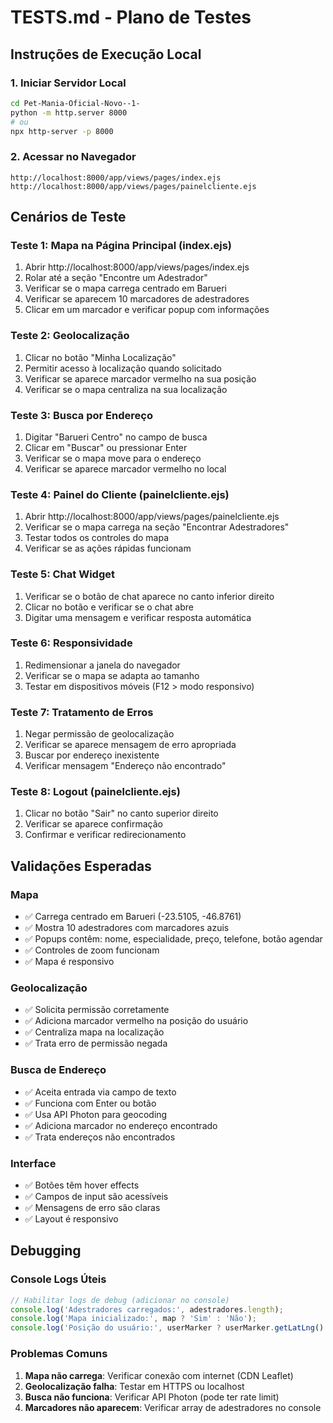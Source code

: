 # TESTS.md - Plano de Testes

## Instruções de Execução Local

### 1. Iniciar Servidor Local
```bash
cd Pet-Mania-Oficial-Novo--1-
python -m http.server 8000
# ou
npx http-server -p 8000
```

### 2. Acessar no Navegador
```
http://localhost:8000/app/views/pages/index.ejs
http://localhost:8000/app/views/pages/painelcliente.ejs
```

## Cenários de Teste

### Teste 1: Mapa na Página Principal (index.ejs)
1. Abrir http://localhost:8000/app/views/pages/index.ejs
2. Rolar até a seção "Encontre um Adestrador"
3. Verificar se o mapa carrega centrado em Barueri
4. Verificar se aparecem 10 marcadores de adestradores
5. Clicar em um marcador e verificar popup com informações

### Teste 2: Geolocalização
1. Clicar no botão "Minha Localização"
2. Permitir acesso à localização quando solicitado
3. Verificar se aparece marcador vermelho na sua posição
4. Verificar se o mapa centraliza na sua localização

### Teste 3: Busca por Endereço
1. Digitar "Barueri Centro" no campo de busca
2. Clicar em "Buscar" ou pressionar Enter
3. Verificar se o mapa move para o endereço
4. Verificar se aparece marcador vermelho no local

### Teste 4: Painel do Cliente (painelcliente.ejs)
1. Abrir http://localhost:8000/app/views/pages/painelcliente.ejs
2. Verificar se o mapa carrega na seção "Encontrar Adestradores"
3. Testar todos os controles do mapa
4. Verificar se as ações rápidas funcionam

### Teste 5: Chat Widget
1. Verificar se o botão de chat aparece no canto inferior direito
2. Clicar no botão e verificar se o chat abre
3. Digitar uma mensagem e verificar resposta automática

### Teste 6: Responsividade
1. Redimensionar a janela do navegador
2. Verificar se o mapa se adapta ao tamanho
3. Testar em dispositivos móveis (F12 > modo responsivo)

### Teste 7: Tratamento de Erros
1. Negar permissão de geolocalização
2. Verificar se aparece mensagem de erro apropriada
3. Buscar por endereço inexistente
4. Verificar mensagem "Endereço não encontrado"

### Teste 8: Logout (painelcliente.ejs)
1. Clicar no botão "Sair" no canto superior direito
2. Verificar se aparece confirmação
3. Confirmar e verificar redirecionamento

## Validações Esperadas

### Mapa
- ✅ Carrega centrado em Barueri (-23.5105, -46.8761)
- ✅ Mostra 10 adestradores com marcadores azuis
- ✅ Popups contêm: nome, especialidade, preço, telefone, botão agendar
- ✅ Controles de zoom funcionam
- ✅ Mapa é responsivo

### Geolocalização
- ✅ Solicita permissão corretamente
- ✅ Adiciona marcador vermelho na posição do usuário
- ✅ Centraliza mapa na localização
- ✅ Trata erro de permissão negada

### Busca de Endereço
- ✅ Aceita entrada via campo de texto
- ✅ Funciona com Enter ou botão
- ✅ Usa API Photon para geocoding
- ✅ Adiciona marcador no endereço encontrado
- ✅ Trata endereços não encontrados

### Interface
- ✅ Botões têm hover effects
- ✅ Campos de input são acessíveis
- ✅ Mensagens de erro são claras
- ✅ Layout é responsivo

## Debugging

### Console Logs Úteis
```javascript
// Habilitar logs de debug (adicionar no console)
console.log('Adestradores carregados:', adestradores.length);
console.log('Mapa inicializado:', map ? 'Sim' : 'Não');
console.log('Posição do usuário:', userMarker ? userMarker.getLatLng() : 'Não definida');
```

### Problemas Comuns
1. **Mapa não carrega**: Verificar conexão com internet (CDN Leaflet)
2. **Geolocalização falha**: Testar em HTTPS ou localhost
3. **Busca não funciona**: Verificar API Photon (pode ter rate limit)
4. **Marcadores não aparecem**: Verificar array de adestradores no console